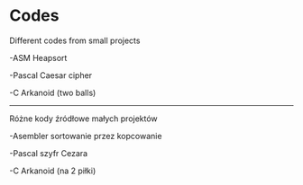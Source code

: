 # Codes
Different codes from small projects


-ASM Heapsort

-Pascal Caesar cipher

-C Arkanoid (two balls)

---


Różne kody źródłowe małych projektów


-Asembler sortowanie przez kopcowanie

-Pascal szyfr Cezara

-C Arkanoid (na 2 piłki)
